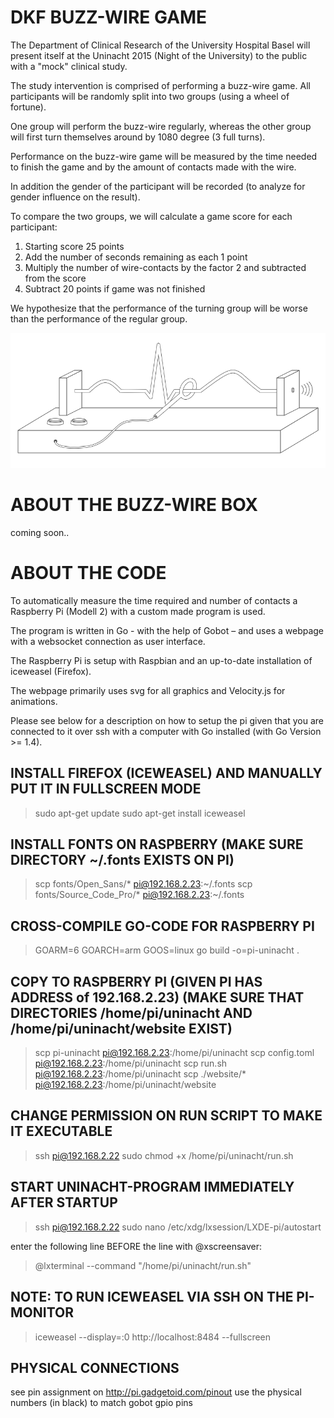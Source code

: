 # DKF BUZZ-WIRE GAME
The Department of Clinical Research of the University Hospital Basel will present
itself at the Uninacht 2015 (Night of the University) to the public with a "mock"
clinical study.

The study intervention is comprised of performing a buzz-wire game. All participants
will be randomly split into two groups (using a wheel of fortune).

One group will perform the buzz-wire regularly, whereas the other group will
first turn themselves around by 1080 degree (3 full turns).

Performance on the buzz-wire game will be measured by the time needed to finish
the game and by the amount of contacts made with the wire.

In addition the gender of the participant will be recorded (to analyze for gender
influence on the result).

To compare the two groups, we will calculate a game score for each participant:

1. Starting score 25 points
2. Add the number of seconds remaining as each 1 point
3. Multiply the number of wire-contacts by the factor 2 and subtracted from the score
4. Subtract 20 points if game was not finished

We hypothesize that the performance of the turning group will be worse than the
performance of the regular group.

<img src="documents/buzz-wire-drawing.jpg">

# ABOUT THE BUZZ-WIRE BOX
coming soon..

# ABOUT THE CODE
To automatically measure the time required and number of contacts a Raspberry Pi
(Modell 2) with a custom made program is used.

The program is written in Go - with the help of Gobot – and uses a webpage with
a websocket connection as user interface.

The Raspberry Pi is setup with Raspbian and an up-to-date installation of iceweasel
(Firefox).

The webpage primarily uses svg for all graphics and Velocity.js for animations.

Please see below for a description on how to setup the pi given that you are
connected to it over ssh with a computer with Go installed (with Go Version >= 1.4).

## INSTALL FIREFOX (ICEWEASEL) AND MANUALLY PUT IT IN FULLSCREEN MODE
> sudo apt-get update
> sudo apt-get install iceweasel

## INSTALL FONTS ON RASPBERRY (MAKE SURE DIRECTORY ~/.fonts EXISTS ON PI)
> scp fonts/Open_Sans/* pi@192.168.2.23:~/.fonts
> scp fonts/Source_Code_Pro/* pi@192.168.2.23:~/.fonts

## CROSS-COMPILE GO-CODE FOR RASPBERRY PI
> GOARM=6 GOARCH=arm GOOS=linux go build -o=pi-uninacht .

## COPY TO RASPBERRY PI (GIVEN PI HAS ADDRESS of 192.168.2.23) (MAKE SURE THAT DIRECTORIES /home/pi/uninacht AND /home/pi/uninacht/website EXIST)
> scp pi-uninacht pi@192.168.2.23:/home/pi/uninacht
> scp config.toml pi@192.168.2.23:/home/pi/uninacht
> scp run.sh pi@192.168.2.23:/home/pi/uninacht
> scp ./website/* pi@192.168.2.23:/home/pi/uninacht/website

## CHANGE PERMISSION ON RUN SCRIPT TO MAKE IT EXECUTABLE
> ssh pi@192.168.2.22
> sudo chmod +x /home/pi/uninacht/run.sh

## START UNINACHT-PROGRAM IMMEDIATELY AFTER STARTUP
> ssh pi@192.168.2.22
> sudo nano /etc/xdg/lxsession/LXDE-pi/autostart

enter the following line BEFORE the line with @xscreensaver:
> @lxterminal --command "/home/pi/uninacht/run.sh"


## NOTE: TO RUN ICEWEASEL VIA SSH ON THE PI-MONITOR
> iceweasel --display=:0 http://localhost:8484 --fullscreen

## PHYSICAL CONNECTIONS
see pin assignment on http://pi.gadgetoid.com/pinout
use the physical numbers (in black) to match gobot gpio pins
